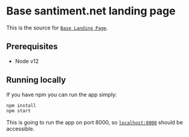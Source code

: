 # Base santiment.net landing page

This is the source for [`Base Landing Page`](https://santiment.net).

## Prerequisites
* Node v12

## Running locally

If you have npm you can run the app simply:

```bash
npm install
npm start
```

This is going to run the app on port 8000, so [`localhost:8000`](http://localhost:8000) should be accessible.
